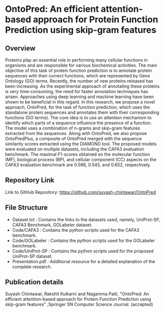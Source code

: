 # OntoPred: An efficient attention-based approach for Protein Function Prediction using skip-gram features

## Overview
Proteins play an essential role in performing many cellular functions in organisms and are responsible for various biochemical activities. The main objective of this task of protein function prediction is to annotate protein sequences with their correct functions, which are represented by Gene Ontology (GO) terms.  Recently, the number of new proteins released has been increasing. As the experimental approach of annotating these proteins is very time-consuming, the need for faster annotation techniques has arisen. Approaches using deep learning and machine learning have been shown to be beneficial in this regard. In this research, we propose a novel approach, OntoPred, for the task of function prediction, which uses the standalone protein sequences and annotates them with their corresponding functions (GO terms). The core idea is to use an attention mechanism to identify which parts of a sequence influence the presence of a function. The model uses a combination of n-grams and skip-gram features extracted from the sequences. Along with OntoPred, we also propose OntoPredPlus, a composite of OntoPred merged with the sequence similarity scores extracted using the DIAMOND tool. The proposed models were evaluated on multiple datasets, including the CAFA3 evaluation benchmark. The maximal F1-scores obtained on the molecular function (MF), biological process (BP), and cellular component (CC) aspects on the CAFA3 evaluation benchmark are 0.566, 0.545, and  0.652, respectively. 

## Repository Link
Link to GitHub Repository:
https://github.com/suyash-chintawar/OntoPred

## File Structure
- Dataset.txt : Contains the links to the datasets used, namely, UniProt-SP, CAFA3 Benchmark, GOLabeler dataset.
- Code/CAFA3 : Contains the python scripts used for the CAFA3 benchmark.
- Code/GOLabeler : Contains the python scripts used for the GOLabeler benchmark.
- Code/UniProt-SP : Contains the python scripts used for the proposed UniProt-SP dataset.
- Presentation.pdf : Additional resource for a detailed explanation of the complete research.

## Publication details
Suyash Chintawar, Rakshit Kulkarni and Nagamma Patil, "OntoPred: An efficient attention-based approach for Protein Function Prediction using skip-gram features" ,Springer SN Computer Science Journal. (accepted)



